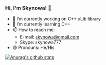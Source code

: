 ### Hi, I'm Skynowa! 👋

- 🔭 I’m currently working on C++ xLib library
- 🌱 I’m currently learning C++
- 📫 How to reach me:
  - E-mail:  skynowa@gmail.com
  - Skype:   skynowa777
- 😄 Pronouns: He/His

<!-- - 🤔 I’m looking for help with ... -->
<!-- - 👯 I’m looking to collaborate on ... -->
<!-- - ⚡ Fun fact: ... -->

[![Anurag's github stats](https://github-readme-stats.vercel.app/api?username=skynowa&count_private=true&show_icons=true&theme=dark)](https://github.com/skynowa)
